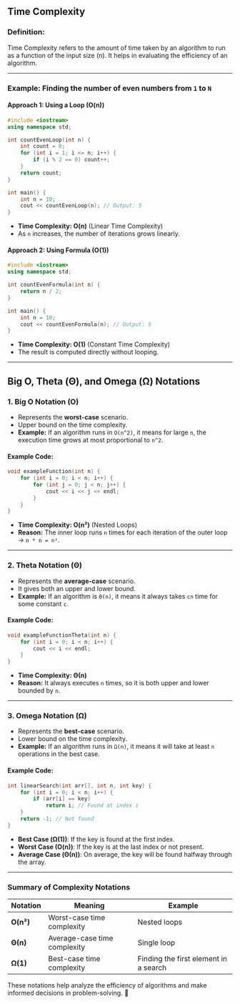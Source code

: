 ## Time Complexity

### Definition:
Time Complexity refers to the amount of time taken by an algorithm to run as a function of the input size (n). It helps in evaluating the efficiency of an algorithm.

---

### Example: Finding the number of even numbers from `1` to `N`

#### **Approach 1: Using a Loop (O(n))**
```cpp
#include <iostream>
using namespace std;

int countEvenLoop(int n) {
    int count = 0;
    for (int i = 1; i <= n; i++) {
        if (i % 2 == 0) count++;
    }
    return count;
}

int main() {
    int n = 10;
    cout << countEvenLoop(n); // Output: 5
}
```
- **Time Complexity: O(n)** (Linear Time Complexity)
- As `n` increases, the number of iterations grows linearly.

#### **Approach 2: Using Formula (O(1))**
```cpp
#include <iostream>
using namespace std;

int countEvenFormula(int n) {
    return n / 2;
}

int main() {
    int n = 10;
    cout << countEvenFormula(n); // Output: 5
}
```
- **Time Complexity: O(1)** (Constant Time Complexity)
- The result is computed directly without looping.

---

## **Big O, Theta (Θ), and Omega (Ω) Notations**

### **1. Big O Notation (O)**
- Represents the **worst-case** scenario.
- Upper bound on the time complexity.
- **Example:** If an algorithm runs in `O(n^2)`, it means for large `n`, the execution time grows at most proportional to `n^2`.

#### **Example Code:**
```cpp
void exampleFunction(int n) {
    for (int i = 0; i < n; i++) {
        for (int j = 0; j < n; j++) {
            cout << i << j << endl;
        }
    }
}
```
- **Time Complexity: O(n²)** (Nested Loops)
- **Reason:** The inner loop runs `n` times for each iteration of the outer loop → `n * n = n²`.

---

### **2. Theta Notation (Θ)**
- Represents the **average-case** scenario.
- It gives both an upper and lower bound.
- **Example:** If an algorithm is `Θ(n)`, it means it always takes `cn` time for some constant `c`.

#### **Example Code:**
```cpp
void exampleFunctionTheta(int n) {
    for (int i = 0; i < n; i++) {
        cout << i << endl;
    }
}
```
- **Time Complexity: Θ(n)**
- **Reason:** It always executes `n` times, so it is both upper and lower bounded by `n`.

---

### **3. Omega Notation (Ω)**
- Represents the **best-case** scenario.
- Lower bound on the time complexity.
- **Example:** If an algorithm runs in `Ω(n)`, it means it will take at least `n` operations in the best case.

#### **Example Code:**
```cpp
int linearSearch(int arr[], int n, int key) {
    for (int i = 0; i < n; i++) {
        if (arr[i] == key)
            return i; // Found at index i
    }
    return -1; // Not found
}
```
- **Best Case (Ω(1))**: If the key is found at the first index.
- **Worst Case (O(n))**: If the key is at the last index or not present.
- **Average Case (Θ(n))**: On average, the key will be found halfway through the array.

---

### **Summary of Complexity Notations**
| Notation | Meaning | Example |
|----------|----------|----------|
| **O(n²)** | Worst-case time complexity | Nested loops |
| **Θ(n)** | Average-case time complexity | Single loop |
| **Ω(1)** | Best-case time complexity | Finding the first element in a search |

These notations help analyze the efficiency of algorithms and make informed decisions in problem-solving. 🚀



